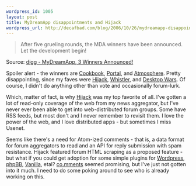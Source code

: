 ```yaml
--- 
wordpress_id: 1005
layout: post
title: MyDreamApp disappointments and Hijack
wordpress_url: http://decafbad.com/blog/2006/10/26/mydreamapp-disappointments-and-hijack
---
```

<blockquote cite="http://digg.com/apple/MyDreamApp_3_Winners_Announced">After five grueling rounds, the MDA winners have been announced. Let the development begin!</blockquote><div class="quotesource">Source: <a href="http://digg.com/apple/MyDreamApp_3_Winners_Announced">digg - MyDreamApp, 3 Winners Announced!</a></div>

Spoiler alert - the winners are [Cookbook][cb], [Portal][po], and [Atmosphere][at].  Pretty disappointing, since my faves were [Hijack][hi], [Whistler][wi], and [Desktop Wars][dw].  Of course, I didn't do anything other than vote and occasionally forum-lurk.

Which, matter of fact, is why [Hijack][hi] was my top favorite of all.  I've gotten a lot of read-only coverage of the web from my news aggregator, but I've never ever been able to get into web-distributed forum groups.  Some have RSS feeds, but most don't and I never remember to revisit them.  I love the power of the web, and I love distributed apps - but sometimes I miss Usenet.

Seems like there's a need for Atom-ized comments - that is, a data format for forum aggregators to read and an API for reply submission with spam resistance.  Hijack featured forum HTML scraping as a proposed feature - but what if you could get adoption for some simple plugins for [Wordpress][wp], [phpBB][pbb], [Vanilla][va], etal?  [co.mments][co] seemed promising, but I've just not gotten into it much.  I need to do some poking around to see who is already working on this.

[co]: http://co.mments.com/
[wp]: http://wordpress.org/
[pbb]: http://www.phpbb.com/
[va]: http://getvanilla.com/
[dw]: http://mydreamapp.com/contestants/view/andrewwilson/
[wi]: http://mydreamapp.com/contestants/view/richardwhitelock/
[hi]: http://mydreamapp.com/contestants/view/kevincapizzi/
[at]: http://mydreamapp.com/contestants/view/cameronwestland/
[po]: http://mydreamapp.com/contestants/view/farzadsadjadi/
[cb]: http://mydreamapp.com/contestants/view/michaelyuan/
